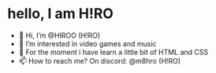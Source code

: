 # hello, I am H!RO

- 👋 Hi, I’m @HlROO (H!RO)
- 👀 I’m interested in video games and music
- 🌱 For the moment i have learn a little bit of HTML and CSS  
- 📫 How to reach me? On discord:  @m8hro (H!RO)

